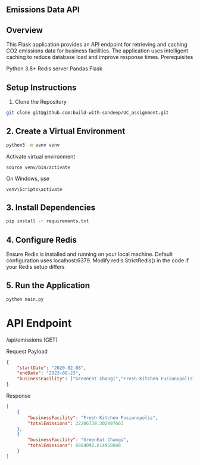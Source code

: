 ## Emissions Data API
## Overview
This Flask application provides an API endpoint for retrieving and caching CO2 emissions data for business facilities. The application uses intelligent caching to reduce database load and improve response times.
Prerequisites

Python 3.8+
Redis server
Pandas
Flask

## Setup Instructions
1. Clone the Repository
```bash
git clone git@github.com:build-with-sandeep/UC_assignment.git
```
## 2. Create a Virtual Environment
```bash
python3 -m venv venv
```
Activate virtual environment 

`source venv/bin/activate`

 On Windows, use

`venv\Scripts\activate`

## 3. Install Dependencies
```bash
pip install -r requirements.txt
```

## 4. Configure Redis

Ensure Redis is installed and running on your local machine.
Default configuration uses localhost:6379.
Modify redis.StrictRedis() in the code if your Redis setup differs

## 5. Run the Application
```bash
python main.py
```
# API Endpoint
/api/emissions (GET)

Request Payload
```json
{
    "startDate": "2020-02-08",
    "endDate": "2023-08-23",
    "businessFacility": ["GreenEat Changi","Fresh Kitchen Fusionopolis"]
}
```
Response
```json
[
    {
        "businessFacility": "Fresh Kitchen Fusionopolis",
        "totalEmissions": 22206739.302497663
    },
    {
        "businessFacility": "GreenEat Changi",
        "totalEmissions": 6884092.814958848
    }
]
```
